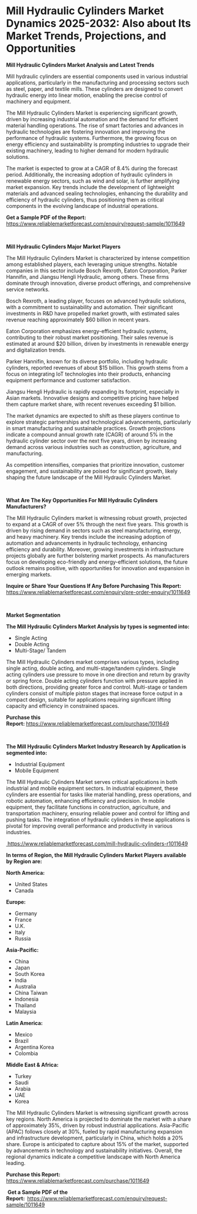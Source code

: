 <p><h1>Mill Hydraulic Cylinders Market Dynamics 2025-2032: Also about Its Market Trends, Projections, and Opportunities</h1></p><p><strong>Mill Hydraulic Cylinders Market Analysis and Latest Trends</strong></p>
<p><p>Mill hydraulic cylinders are essential components used in various industrial applications, particularly in the manufacturing and processing sectors such as steel, paper, and textile mills. These cylinders are designed to convert hydraulic energy into linear motion, enabling the precise control of machinery and equipment. </p><p>The Mill Hydraulic Cylinders Market is experiencing significant growth, driven by increasing industrial automation and the demand for efficient material handling operations. The rise of smart factories and advances in hydraulic technologies are fostering innovation and improving the performance of hydraulic systems. Furthermore, the growing focus on energy efficiency and sustainability is prompting industries to upgrade their existing machinery, leading to higher demand for modern hydraulic solutions. </p><p>The market is expected to grow at a CAGR of 8.4% during the forecast period. Additionally, the increasing adoption of hydraulic cylinders in renewable energy sectors, such as wind and solar, is further amplifying market expansion. Key trends include the development of lightweight materials and advanced sealing technologies, enhancing the durability and efficiency of hydraulic cylinders, thus positioning them as critical components in the evolving landscape of industrial operations.</p></p>
<p><strong>Get a Sample PDF of the Report:&nbsp;</strong> <a href="https://www.reliablemarketforecast.com/enquiry/request-sample/1011649?utm_campaign=3137&utm_medium=2&utm_source=Github&utm_content=ia&utm_term=16042025&utm_id=mill-hydraulic-cylinders">https://www.reliablemarketforecast.com/enquiry/request-sample/1011649</a></p>
<p>&nbsp;</p>
<p><strong>Mill Hydraulic Cylinders Major Market Players</strong></p>
<p><p>The Mill Hydraulic Cylinders Market is characterized by intense competition among established players, each leveraging unique strengths. Notable companies in this sector include Bosch Rexroth, Eaton Corporation, Parker Hannifin, and Jiangsu Hengli Hydraulic, among others. These firms dominate through innovation, diverse product offerings, and comprehensive service networks.</p><p>Bosch Rexroth, a leading player, focuses on advanced hydraulic solutions, with a commitment to sustainability and automation. Their significant investments in R&D have propelled market growth, with estimated sales revenue reaching approximately $60 billion in recent years.</p><p>Eaton Corporation emphasizes energy-efficient hydraulic systems, contributing to their robust market positioning. Their sales revenue is estimated at around $20 billion, driven by investments in renewable energy and digitalization trends.</p><p>Parker Hannifin, known for its diverse portfolio, including hydraulic cylinders, reported revenues of about $15 billion. This growth stems from a focus on integrating IoT technologies into their products, enhancing equipment performance and customer satisfaction.</p><p>Jiangsu Hengli Hydraulic is rapidly expanding its footprint, especially in Asian markets. Innovative designs and competitive pricing have helped them capture market share, with recent revenues exceeding $1 billion.</p><p>The market dynamics are expected to shift as these players continue to explore strategic partnerships and technological advancements, particularly in smart manufacturing and sustainable practices. Growth projections indicate a compound annual growth rate (CAGR) of around 5% in the hydraulic cylinder sector over the next five years, driven by increasing demand across various industries such as construction, agriculture, and manufacturing.</p><p>As competition intensifies, companies that prioritize innovation, customer engagement, and sustainability are poised for significant growth, likely shaping the future landscape of the Mill Hydraulic Cylinders Market.</p></p>
<p>&nbsp;</p>
<p><strong>What Are The Key Opportunities For Mill Hydraulic Cylinders Manufacturers?</strong></p>
<p><p>The Mill Hydraulic Cylinders market is witnessing robust growth, projected to expand at a CAGR of over 5% through the next five years. This growth is driven by rising demand in sectors such as steel manufacturing, energy, and heavy machinery. Key trends include the increasing adoption of automation and advancements in hydraulic technology, enhancing efficiency and durability. Moreover, growing investments in infrastructure projects globally are further bolstering market prospects. As manufacturers focus on developing eco-friendly and energy-efficient solutions, the future outlook remains positive, with opportunities for innovation and expansion in emerging markets.</p></p>
<p><strong>Inquire or Share Your Questions If Any Before Purchasing This Report:</strong> <a href="https://www.reliablemarketforecast.com/enquiry/pre-order-enquiry/1011649?utm_campaign=3137&utm_medium=2&utm_source=Github&utm_content=ia&utm_term=16042025&utm_id=mill-hydraulic-cylinders">https://www.reliablemarketforecast.com/enquiry/pre-order-enquiry/1011649</a></p>
<p>&nbsp;</p>
<p><strong>Market Segmentation</strong></p>
<p><strong>The Mill Hydraulic Cylinders Market Analysis by types is segmented into:</strong></p>
<p><ul><li>Single Acting</li><li>Double Acting</li><li>Multi-Stage/ Tandem</li></ul></p>
<p><p>The Mill Hydraulic Cylinders market comprises various types, including single acting, double acting, and multi-stage/tandem cylinders. Single acting cylinders use pressure to move in one direction and return by gravity or spring force. Double acting cylinders function with pressure applied in both directions, providing greater force and control. Multi-stage or tandem cylinders consist of multiple piston stages that increase force output in a compact design, suitable for applications requiring significant lifting capacity and efficiency in constrained spaces.</p></p>
<p><strong>Purchase this Report:&nbsp;</strong><a href="https://www.reliablemarketforecast.com/purchase/1011649?utm_campaign=3137&utm_medium=2&utm_source=Github&utm_content=ia&utm_term=16042025&utm_id=mill-hydraulic-cylinders">https://www.reliablemarketforecast.com/purchase/1011649</a></p>
<p>&nbsp;</p>
<p><strong>The Mill Hydraulic Cylinders Market Industry Research by Application is segmented into:</strong></p>
<p><ul><li>Industrial Equipment</li><li>Mobile Equipment</li></ul></p>
<p><p>The Mill Hydraulic Cylinders Market serves critical applications in both industrial and mobile equipment sectors. In industrial equipment, these cylinders are essential for tasks like material handling, press operations, and robotic automation, enhancing efficiency and precision. In mobile equipment, they facilitate functions in construction, agriculture, and transportation machinery, ensuring reliable power and control for lifting and pushing tasks. The integration of hydraulic cylinders in these applications is pivotal for improving overall performance and productivity in various industries.</p></p>
<p><a href="https://www.reliablemarketforecast.com/mill-hydraulic-cylinders-r1011649?utm_campaign=3137&utm_medium=2&utm_source=Github&utm_content=ia&utm_term=16042025&utm_id=mill-hydraulic-cylinders">&nbsp;https://www.reliablemarketforecast.com/mill-hydraulic-cylinders-r1011649</a></p>
<p><strong>In terms of Region, the Mill Hydraulic Cylinders Market Players available by Region are:</strong></p>
<p>
    <p> <strong> North America: </strong>
        <ul>
            <li>United States</li>
            <li>Canada</li>
        </ul>
        </p> 
    <p> <strong> Europe: </strong>
        <ul>
            <li>Germany</li>
            <li>France</li>
            <li>U.K.</li>
            <li>Italy</li>
            <li>Russia</li>
        </ul>
        </p> 
    <p> <strong> Asia-Pacific: </strong>
        <ul>
            <li>China</li>
            <li>Japan</li>
            <li>South Korea</li>
            <li>India</li>
            <li>Australia</li>
            <li>China Taiwan</li>
            <li>Indonesia</li>
            <li>Thailand</li>
            <li>Malaysia</li>
        </ul>
        </p> 
    <p> <strong> Latin America: </strong>
        <ul>
            <li>Mexico</li>
            <li>Brazil</li>
            <li>Argentina Korea</li>
            <li>Colombia</li>
        </ul>
        </p> 
    <p> <strong> Middle East & Africa: </strong>
        <ul>
            <li>Turkey</li>
            <li>Saudi</li>
            <li>Arabia</li>
            <li>UAE</li>
            <li>Korea</li>
        </ul>
    </p>
    </p>
<p><p>The Mill Hydraulic Cylinders Market is witnessing significant growth across key regions. North America is projected to dominate the market with a share of approximately 35%, driven by robust industrial applications. Asia-Pacific (APAC) follows closely at 30%, fueled by rapid manufacturing expansion and infrastructure development, particularly in China, which holds a 20% share. Europe is anticipated to capture about 15% of the market, supported by advancements in technology and sustainability initiatives. Overall, the regional dynamics indicate a competitive landscape with North America leading.</p></p>
<p><strong>Purchase this Report: </strong><a href="https://www.reliablemarketforecast.com/purchase/1011649?utm_campaign=3137&utm_medium=2&utm_source=Github&utm_content=ia&utm_term=16042025&utm_id=mill-hydraulic-cylinders">https://www.reliablemarketforecast.com/purchase/1011649</a></p>
<p>&nbsp;<strong>Get a Sample PDF of the Report:&nbsp;&nbsp;</strong><a href="https://www.reliablemarketforecast.com/enquiry/request-sample/1011649?utm_campaign=3137&utm_medium=2&utm_source=Github&utm_content=ia&utm_term=16042025&utm_id=mill-hydraulic-cylinders">https://www.reliablemarketforecast.com/enquiry/request-sample/1011649</a></p>
<p><strong></strong></p>
<p><p></p><p></p><p></p></p>